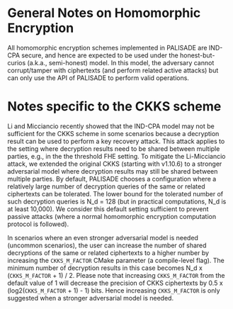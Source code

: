 # General Notes on Homomorphic Encryption

All homomorphic encryption schemes implemented in PALISADE are IND-CPA secure, and hence are expected to be used under the honest-but-curios (a.k.a., semi-honest) model. In this model, the adversary cannot corrupt/tamper with ciphertexts (and perform related active attacks) but can only use the API of PALISADE to perform valid operations.

# Notes specific to the CKKS scheme

Li and Micciancio recently showed that the IND-CPA model may not be sufficient for the CKKS scheme in some scenarios because a decryption result can be used to perform a key recovery attack. This attack applies to the setting where decryption results need to be shared between multiple parties, e.g., in the the threshold FHE setting. To mitigate the Li-Micciancio attack, we extended the original CKKS (starting with v1.10.6) to a stronger adversarial model where decryption results may still be shared between multiple parties. By default, PALISADE chooses a configuration where a relatively large number of decryption queries of the same or related ciphertexts can be tolerated. The lower bound for the tolerated number of such decryption queries is N_d = 128 (but in practical computations, N_d is at least 10,000). We consider this default setting sufficient to prevent passive attacks (where a normal homomorphic encryption computation protocol is followed).

In scenarios where an even stronger adversarial model is needed (uncommon scenarios), the user can increase the number of shared decryptions of the same or related ciphertexts to a higher number by increasing the `CKKS_M_FACTOR` CMake parameter (a compile-level flag). The minimum number of decryption results in this case becomes N_d x (`CKKS_M_FACTOR` + 1) / 2. Please note that increasing `CKKS_M_FACTOR` from the default value of 1 will decrease the precision of CKKS ciphertexts by 0.5 x (log2(`CKKS_M_FACTOR` + 1) - 1) bits. Hence increasing `CKKS_M_FACTOR` is only suggested when a stronger adversarial model is needed.